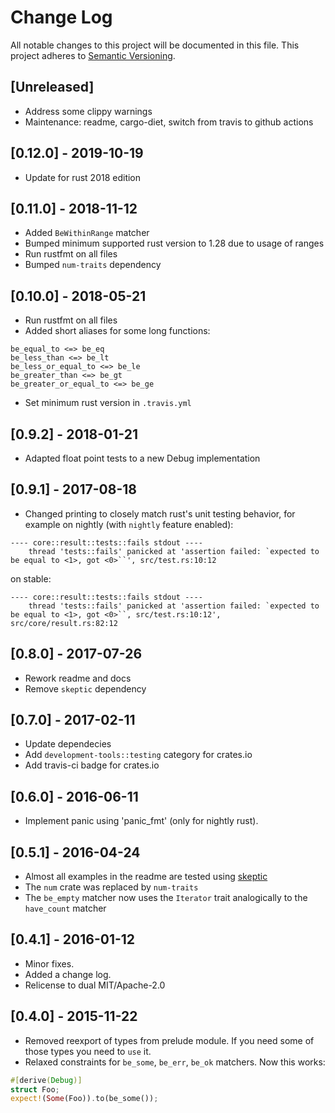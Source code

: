 # Change Log
All notable changes to this project will be documented in this file.
This project adheres to [Semantic Versioning](http://semver.org/).

## [Unreleased]
- Address some clippy warnings
- Maintenance: readme, cargo-diet, switch from travis to github actions

## [0.12.0] - 2019-10-19
- Update for rust 2018 edition

## [0.11.0] - 2018-11-12
- Added `BeWithinRange` matcher
- Bumped minimum supported rust version to 1.28 due to usage of ranges
- Run rustfmt on all files
- Bumped `num-traits` dependency

## [0.10.0] - 2018-05-21
- Run rustfmt on all files
- Added short aliases for some long functions:
```
be_equal_to <=> be_eq
be_less_than <=> be_lt
be_less_or_equal_to <=> be_le
be_greater_than <=> be_gt
be_greater_or_equal_to <=> be_ge
```
- Set minimum rust version in `.travis.yml`

## [0.9.2] - 2018-01-21
- Adapted float point tests to a new Debug implementation

## [0.9.1] - 2017-08-18
- Changed printing to closely match rust's unit testing behavior, for example on nightly (with `nightly`
feature enabled):
```
---- core::result::tests::fails stdout ----
	thread 'tests::fails' panicked at 'assertion failed: `expected to be equal to <1>, got <0>``', src/test.rs:10:12
```
on stable:
```
---- core::result::tests::fails stdout ----
	thread 'tests::fails' panicked at 'assertion failed: `expected to be equal to <1>, got <0>``, src/test.rs:10:12', src/core/result.rs:82:12
```

## [0.8.0] - 2017-07-26
- Rework readme and docs
- Remove `skeptic` dependency

## [0.7.0] - 2017-02-11
- Update dependecies
- Add `development-tools::testing` category for crates.io
- Add travis-ci badge for crates.io

## [0.6.0] - 2016-06-11
- Implement panic using 'panic_fmt' (only for nightly rust).

## [0.5.1] - 2016-04-24
- Almost all examples in the readme are tested using [skeptic](https://crates.io/crates/skeptic)
- The `num` crate was replaced by `num-traits`
- The `be_empty` matcher now uses the `Iterator` trait analogically to the `have_count` matcher

## [0.4.1] - 2016-01-12
- Minor fixes.
- Added a change log.
- Relicense to dual MIT/Apache-2.0

## [0.4.0] - 2015-11-22
- Removed reexport of types from prelude module. If you need some of those types
you need to `use` it.
- Relaxed constraints for `be_some`, `be_err`, `be_ok` matchers. Now this works:
```rust
#[derive(Debug)]
struct Foo;
expect!(Some(Foo)).to(be_some());
```
